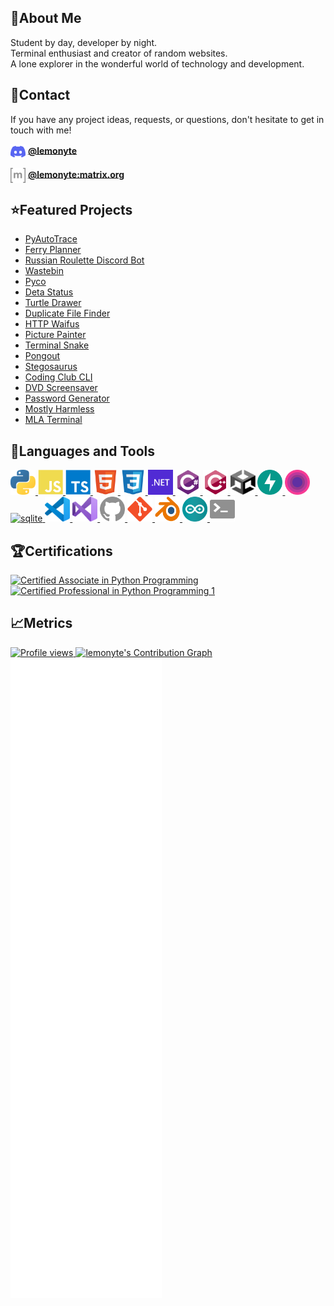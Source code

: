 ## 👋About Me
Student by day, developer by night.<br>
Terminal enthusiast and creator of random websites.<br>
A lone explorer in the wonderful world of technology and development.

## 📧Contact

If you have any project ideas, requests, or questions, don't hesitate to get in touch with me!

<p>
  <img align="center" src="assets/discord.svg" alt="discord" height="24" width="24" />
  <b><a href="https://discord.com/users/710569497081151590" target="_blank">@lemonyte</a></b>
</p>
<p>
  <img align="center" src="assets/matrix.svg" alt="matrix" height="24" width="24" />
  <b><a href="https://matrix.to/#/@lemonyte:matrix.org" target="_blank">@lemonyte:matrix.org</a></b>
</p>

## ⭐Featured Projects

- [PyAutoTrace](https://github.com/lemonyte/pyautotrace)
- [Ferry Planner](https://github.com/lemonyte/ferry-planner)
- [Russian Roulette Discord Bot](https://github.com/lemonyte/russian-roulette-bot)
- [Wastebin](https://github.com/lemonyte/wastebin)
- [Pyco](https://github.com/Duplexes/pyco)
- [Deta Status](https://github.com/lemonyte/deta-status)
- [Turtle Drawer](https://github.com/lemonyte/turtle-drawer)
- [Duplicate File Finder](https://github.com/lemonyte/dff)
- [HTTP Waifus](https://github.com/lemonyte/http-waifus)
- [Picture Painter](https://github.com/lemonyte/picture-painter)
- [Terminal Snake](https://github.com/lemonyte/terminal-snake)
- [Pongout](https://github.com/lemonyte/pongout)
- [Stegosaurus](https://github.com/lemonyte/stegosaurus)
- [Coding Club CLI](https://github.com/ebus-coding-club/coding-club-cli)
- [DVD Screensaver](https://github.com/lemonyte/dvd-screensaver)
- [Password Generator](https://github.com/lemonyte/password-generator)
- [Mostly Harmless](https://github.com/lemonyte/mostly-harmless)
- [MLA Terminal](https://github.com/lemonyte/mla-terminal)

## 🔧Languages and Tools

<p>
  <a href="https://www.python.org" target="_blank">
    <img src="assets/python.svg" alt="python" width="40" height="40"/>
  </a>
  <a href="https://developer.mozilla.org/en-US/docs/Web/JavaScript" target="_blank">
    <img src="assets/javascript.svg" alt="javascript" width="40" height="40"/>
  </a>
  </a>
  <a href="https://www.typescriptlang.org" target="_blank">
    <img src="assets/typescript.svg" alt="typescript" width="40" height="40"/>
  </a>
  <a href="https://developer.mozilla.org/en-US/docs/Web/HTML" target="_blank">
    <img src="assets/html.svg" alt="html" width="40" height="40"/>
  </a>
  <a href="https://developer.mozilla.org/en-US/docs/Web/CSS" target="_blank">
    <img src="assets/css.svg" alt="css" width="40" height="40"/>
  </a>
  <a href="https://dotnet.microsoft.com/" target="_blank">
    <img src="assets/dotnet.svg" alt="dotnet" width="40" height="40"/>
  </a>
  <a href="https://dotnet.microsoft.com/en-us/languages/csharp" target="_blank">
    <img src="assets/csharp.svg" alt="csharp" width="40" height="40"/>
  </a>
  <a href="https://www.w3schools.com/cpp/" target="_blank">
    <img src="assets/cplusplus.svg" alt="cplusplus" width="40" height="40"/>
  </a>
  <a href="https://unity.com" target="_blank">
    <img src="assets/unity.svg" alt="unity" width="40" height="40"/>
  </a>
  <a href="https://fastapi.tiangolo.com/" target="_blank">
    <img src="assets/fastapi.svg" alt="fastapi" width="40" height="40"/>
  </a>
  <a href="https://deta.space/" target="_blank">
    <img src="assets/deta.svg" alt="deta" width="40" height="40"/>
  </a>
  <a href="https://www.sqlite.org/index.html" target="_blank">
    <img src="assets/sqlite.svg" alt="sqlite" width="40" height="40"/>
  </a>
  <a href="https://code.visualstudio.com/" target="_blank">
    <img src="assets/vscode.svg" alt="vscode" width="40" height="40"/>
  </a>
  <a href="https://visualstudio.microsoft.com/" target="_blank">
    <img src="assets/vs.svg" alt="vs" width="40" height="40"/>
  </a>
  <a href="https://github.com" target="_blank">
    <img src="assets/github.svg" alt="github" width="40" height="40"/>
  </a>
  <a href="https://git-scm.com" target="_blank">
    <img src="assets/git.svg" alt="git" width="40" height="40"/>
  </a>
  <a href="https://www.blender.org/" target="_blank">
    <img src="assets/blender.svg" alt="blender" width="40" height="40"/>
  </a>
  <a href="https://www.arduino.cc/" target="_blank">
    <img src="assets/arduino.svg" alt="arduino" width="40" height="40"/>
  </a>
  <a href="https://en.wikipedia.org/wiki/Terminal_emulator" target="_blank">
    <img src="assets/terminal.svg" alt="terminal" width="40" height="40"/>
  </a>
</p>

## 🏆Certifications

<a href="https://www.credly.com/badges/6de5e9e5-9d1c-4a7b-b3cd-82e1c0c46567/public_url">
  <img src="https://images.credly.com/size/150x150/images/587b02d4-41d5-4a81-9b9d-b5076200713c/pcap-31-xx.png" alt="Certified Associate in Python Programming" />
</a>
<a href="https://www.credly.com/badges/5ee72a83-1872-4348-8e50-0736b1628c7c/public_url">
  <img src="https://images.credly.com/size/150x150/images/68fb1361-3dbc-4bcb-9748-66620b61bf01/pcpp-32-1xx.png" alt="Certified Professional in Python Programming 1" />
</a>

## 📈Metrics

<a href="https://github.com/lemonyte">
  <img src="https://komarev.com/ghpvc/?username=lemonyte" alt="Profile views" />
</a>
<a href="https://github.com/lemonyte/lemonyte">
  <img src="https://github-readme-activity-graph.vercel.app/graph?username=lemonyte&color=c2d0d8&bg_color=0d1117&line=58a5fe&point=1f6fea" alt="lemonyte's Contribution Graph" />
</a>
<a href="https://github.com/lemonyte/lemonyte">
  <img src="/assets/metrics/github-metrics.svg" alt="Metrics" />
</a>
